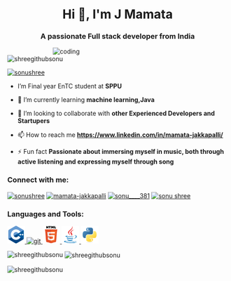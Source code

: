<h1 align="center">Hi 👋, I'm J Mamata</h1>
<h3 align="center">A passionate Full stack developer from India</h3>
<img align="right" alt="coding" width="400" src="https://miro.medium.com/max/1400/1*qdAW1TjCN57h1lbuuzvchg.gif">

<p align="left"> <img src="https://komarev.com/ghpvc/?username=shreegithubsonu&label=Profile%20views&color=0e75b6&style=flat" alt="shreegithubsonu" /> </p>

<p align="left"> <a href="https://twitter.com/sonushree" target="blank"><img src="https://img.shields.io/twitter/follow/sonushree?logo=twitter&style=for-the-badge" alt="sonushree" /></a> </p>

- I’m Final year EnTC student at **SPPU**

- 🌱 I’m currently learning **machine learning,Java**

- 👯 I’m looking to collaborate with **other Experienced Developers and Startupers**

- 📫 How to reach me **https://www.linkedin.com/in/mamata-jakkapalli/**

- ⚡ Fun fact **Passionate about immersing myself in music, both through active listening and expressing myself through song**

<h3 align="left">Connect with me:</h3>
<p align="left">
<a href="https://twitter.com/sonushree" target="blank"><img align="center" src="https://raw.githubusercontent.com/rahuldkjain/github-profile-readme-generator/master/src/images/icons/Social/twitter.svg" alt="sonushree" height="30" width="40" /></a>
<a href="https://linkedin.com/in/mamata-jakkapalli" target="blank"><img align="center" src="https://raw.githubusercontent.com/rahuldkjain/github-profile-readme-generator/master/src/images/icons/Social/linked-in-alt.svg" alt="mamata-jakkapalli" height="30" width="40" /></a>
<a href="https://instagram.com/sonu____381" target="blank"><img align="center" src="https://raw.githubusercontent.com/rahuldkjain/github-profile-readme-generator/master/src/images/icons/Social/instagram.svg" alt="sonu____381" height="30" width="40" /></a>
<a href="https://www.youtube.com/c/sonu shree" target="blank"><img align="center" src="https://raw.githubusercontent.com/rahuldkjain/github-profile-readme-generator/master/src/images/icons/Social/youtube.svg" alt="sonu shree" height="30" width="40" /></a>
</p>

<h3 align="left">Languages and Tools:</h3>
<p align="left"> <a href="https://www.w3schools.com/cpp/" target="_blank" rel="noreferrer"> <img src="https://raw.githubusercontent.com/devicons/devicon/master/icons/cplusplus/cplusplus-original.svg" alt="cplusplus" width="40" height="40"/> </a> <a href="https://git-scm.com/" target="_blank" rel="noreferrer"> <img src="https://www.vectorlogo.zone/logos/git-scm/git-scm-icon.svg" alt="git" width="40" height="40"/> </a> <a href="https://www.w3.org/html/" target="_blank" rel="noreferrer"> <img src="https://raw.githubusercontent.com/devicons/devicon/master/icons/html5/html5-original-wordmark.svg" alt="html5" width="40" height="40"/> </a> <a href="https://www.java.com" target="_blank" rel="noreferrer"> <img src="https://raw.githubusercontent.com/devicons/devicon/master/icons/java/java-original.svg" alt="java" width="40" height="40"/> </a> <a href="https://www.python.org" target="_blank" rel="noreferrer"> <img src="https://raw.githubusercontent.com/devicons/devicon/master/icons/python/python-original.svg" alt="python" width="40" height="40"/> </a> </p>

<p><img align="left" src="https://github-readme-stats.vercel.app/api/top-langs?username=shreegithubsonu&show_icons=true&locale=en&layout=compact" alt="shreegithubsonu" /></p>

<p>&nbsp;<img align="center" src="https://github-readme-stats.vercel.app/api?username=shreegithubsonu&show_icons=true&locale=en" alt="shreegithubsonu" /></p>

<p><img align="center" src="https://github-readme-streak-stats.herokuapp.com/?user=shreegithubsonu&" alt="shreegithubsonu" /></p>
